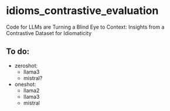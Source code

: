 # idioms_contrastive_evaluation
Code for LLMs are Turning a Blind Eye to Context: Insights from a Contrastive Dataset for Idiomaticity

## To do:
* zeroshot:
  * llama3
  * mistral?
* oneshot:
  * llama2
  * llama3
  * mistral
